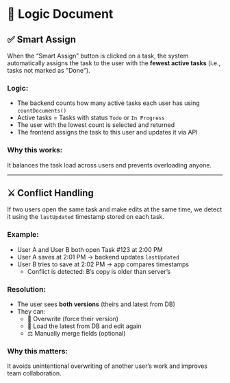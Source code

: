 # 🧠 Logic Document

## ✅ Smart Assign

When the “Smart Assign” button is clicked on a task, the system automatically assigns the task to the user with the **fewest active tasks** (i.e., tasks not marked as "Done").

### Logic:
- The backend counts how many active tasks each user has using `countDocuments()`
- Active tasks = Tasks with status `Todo` or `In Progress`
- The user with the lowest count is selected and returned
- The frontend assigns the task to this user and updates it via API

### Why this works:
It balances the task load across users and prevents overloading anyone.

---

## ⚔️ Conflict Handling

If two users open the same task and make edits at the same time, we detect it using the `lastUpdated` timestamp stored on each task.

### Example:
- User A and User B both open Task #123 at 2:00 PM
- User A saves at 2:01 PM → backend updates `lastUpdated`
- User B tries to save at 2:02 PM → app compares timestamps
  - Conflict is detected: B’s copy is older than server’s

### Resolution:
- The user sees **both versions** (theirs and latest from DB)
- They can:
  - 🔁 Overwrite (force their version)
  - 🔄 Load the latest from DB and edit again
  - ⚖️ Manually merge fields (optional)

### Why this matters:
It avoids unintentional overwriting of another user’s work and improves team collaboration.
